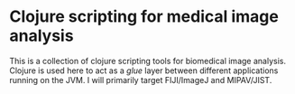 # Clojure scripting for medical image analysis

This is a collection of clojure scripting tools for biomedical image analysis. Clojure is used here to act as a *glue* layer between different applications running on the JVM. I will primarily target FIJI/ImageJ and MIPAV/JIST.

